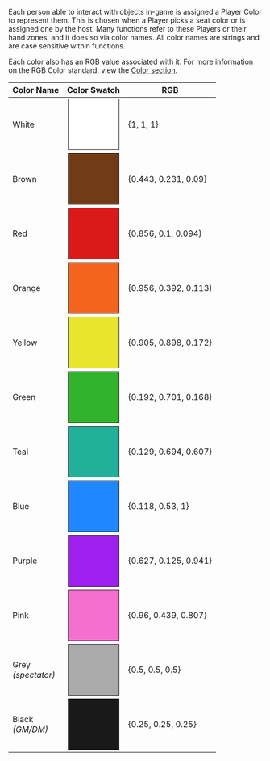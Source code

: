 Each person able to interact with objects in-game is assigned a Player Color to represent them. This is chosen when a Player picks a seat color or is assigned one by the host. Many functions refer to these Players or their hand zones, and it does so via color names. All color names are strings and are case sensitive within functions.

Each color also has an RGB value associated with it. For more information on the RGB Color standard, view the [Color section](types#color).

<table class="playerColorTable">
	<thead>
		<tr>
			<th>Color Name</th>
			<th>Color Swatch</th>
			<th>RGB</th>
		</tr>
	</thead>
	<tbody>
		<tr>
			<td>White</td>
			<td><div style="height: 100px; width: 100px; border-style: solid; border-width: 1px; background-color: #FFFFFF; display: block; margin: auto;"></div></td>
			<td>{1, 1, 1}</td>
		</tr>
		<tr>
			<td>Brown</td>
			<td><div style="height: 100px; width: 100px; border-style: solid; border-width: 1px; background-color: #713b17; display: block; margin: auto;"></div></td>
			<td>{0.443, 0.231, 0.09}</td>
		</tr>
		<tr>
			<td>Red</td>
			<td><div style="height: 100px; width: 100px; border-style: solid; border-width: 1px; background-color: #da1918; display: block; margin: auto;"></div></td>
			<td>{0.856, 0.1, 0.094}</td>
		</tr>
		<tr>
			<td>Orange</td>
			<td><div style="height: 100px; width: 100px; border-style: solid; border-width: 1px; background-color: #f4641d; display: block; margin: auto;"></div></td>
			<td>{0.956, 0.392, 0.113}</td>
		</tr>
		<tr>
			<td>Yellow</td>
			<td><div style="height: 100px; width: 100px; border-style: solid; border-width: 1px; background-color: #e7e52c; display: block; margin: auto;"></div></td>
			<td>{0.905, 0.898, 0.172}</td>
		</tr>
		<tr>
			<td>Green</td>
			<td><div style="height: 100px; width: 100px; border-style: solid; border-width: 1px; background-color: #31b32b; display: block; margin: auto;"></div></td>
			<td>{0.192, 0.701, 0.168}</td>
		</tr>
		<tr>
			<td>Teal</td>
			<td><div style="height: 100px; width: 100px; border-style: solid; border-width: 1px; background-color: #21b19b; display: block; margin: auto;"></div></td>
			<td>{0.129, 0.694, 0.607}</td>
		</tr>
		<tr>
			<td>Blue</td>
			<td><div style="height: 100px; width: 100px; border-style: solid; border-width: 1px; background-color: #1f87ff; display: block; margin: auto;"></div></td>
			<td>{0.118, 0.53, 1}</td>
		</tr>
		<tr>
			<td>Purple</td>
			<td><div style="height: 100px; width: 100px; border-style: solid; border-width: 1px; background-color: #a020f0; display: block; margin: auto;"></div></td>
			<td>{0.627, 0.125, 0.941}</td>
		</tr>
		<tr>
			<td>Pink</td>
			<td><div style="height: 100px; width: 100px; border-style: solid; border-width: 1px; background-color: #f570ce; display: block; margin: auto;"></div></td>
			<td>{0.96, 0.439, 0.807}</td>
		</tr>
		<tr>
			<td>Grey<br><i>(spectator)</i></td>
			<td><div style="height: 100px; width: 100px; border-style: solid; border-width: 1px; background-color: #aaaaaa; display: block; margin: auto;"></div></td>
			<td>{0.5, 0.5, 0.5}</td>
		</tr>
		<tr>
			<td>Black<br><i>(GM/DM)</i></td>
			<td><div style="height: 100px; width: 100px; border-style: solid; border-width: 1px; background-color: #191919; display: block; margin: auto;"></div></td>
			<td>{0.25, 0.25, 0.25}</td>
		</tr>
	</tbody>
</table>
